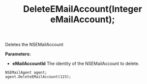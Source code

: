 ﻿---
uid: crmscript_ref_NSEMailAgent_DeleteEMailAccount
title: DeleteEMailAccount(Integer eMailAccount);
intellisense: NSEMailAgent.DeleteEMailAccount
keywords: NSEMailAgent, DeleteEMailAccount
so.topic: reference
---

Deletes the NSEMailAccount
  
**Parameters:**
 - **eMailAccountId** The identity of the NSEMailAccount to delete.

```crmscript
NSEMailAgent agent;
agent.DeleteEMailAccount(123);
```

